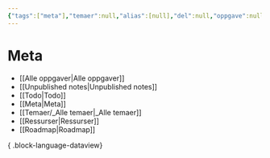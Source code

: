 ```yaml
---
{"tags":["meta"],"temaer":null,"alias":[null],"del":null,"oppgave":null,"fag":null,"eksamen":null,"dg-publish":true,"title":"Meta","date":"2023-05-31","modified":"2023-05-31","permalink":"/meta/","dgPassFrontmatter":true}
---
```



# Meta
- [[Alle oppgaver\|Alle oppgaver]]
- [[Unpublished notes\|Unpublished notes]]
- [[Todo\|Todo]]
- [[Meta\|Meta]]
- [[Temaer/_Alle temaer\|_Alle temaer]]
- [[Ressurser\|Ressurser]]
- [[Roadmap\|Roadmap]]

{ .block-language-dataview}
